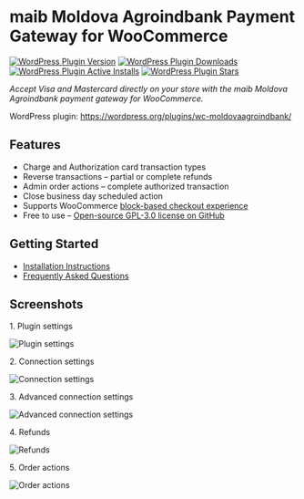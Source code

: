 # maib Moldova Agroindbank Payment Gateway for WooCommerce

[![WordPress Plugin Version](https://img.shields.io/wordpress/plugin/v/wc-moldovaagroindbank?logo=wordpress)](https://wordpress.org/plugins/wc-moldovaagroindbank/)
[![WordPress Plugin Downloads](https://img.shields.io/wordpress/plugin/dt/wc-moldovaagroindbank?logo=wordpress)](https://wordpress.org/plugins/wc-moldovaagroindbank/advanced/)
[![WordPress Plugin Active Installs](https://img.shields.io/wordpress/plugin/installs/wc-moldovaagroindbank?logo=wordpress)](https://wordpress.org/plugins/wc-moldovaagroindbank/advanced/)
[![WordPress Plugin Stars](https://img.shields.io/wordpress/plugin/stars/wc-moldovaagroindbank?logo=wordpress)](https://wordpress.org/support/plugin/wc-moldovaagroindbank/reviews/)

_Accept Visa and Mastercard directly on your store with the maib Moldova Agroindbank payment gateway for WooCommerce._

WordPress plugin: https://wordpress.org/plugins/wc-moldovaagroindbank/

## Features

* Charge and Authorization card transaction types
* Reverse transactions – partial or complete refunds
* Admin order actions – complete authorized transaction
* Close business day scheduled action
* Supports WooCommerce [block-based checkout experience](https://woo.com/checkout-blocks/)
* Free to use – [Open-source GPL-3.0 license on GitHub](https://github.com/alexminza/wc-moldovaagroindbank)

## Getting Started

* [Installation Instructions](https://wordpress.org/plugins/wc-moldovaagroindbank/installation/)
* [Frequently Asked Questions](https://wordpress.org/plugins/wc-moldovaagroindbank/faq/)

## Screenshots

1\. Plugin settings

![Plugin settings](./.wordpress-org/screenshot-1.png)

2\. Connection settings

![Connection settings](./.wordpress-org/screenshot-2.png)

3\. Advanced connection settings

![Advanced connection settings](./.wordpress-org/screenshot-3.png)

4\. Refunds

![Refunds](./.wordpress-org/screenshot-4.png)

5\. Order actions

![Order actions](./.wordpress-org/screenshot-5.png)
